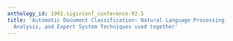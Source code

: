 ```yaml
---
anthology_id: 1992.sigirconf_conference-92.5
title: 'Automatic Document Classification: Natural Language Processing, Statistical
  Analysis, and Expert System Techniques used together'
---
```

